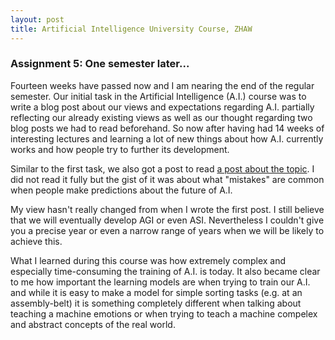 ```yaml
---
layout: post
title: Artificial Intelligence University Course, ZHAW
---
```


### Assignment 5: One semester later...

Fourteen weeks have passed now and I am nearing the end of the regular semester. Our initial task in the Artificial Intelligence (A.I.) course was to write a blog post about our views and expectations regarding A.I. partially reflecting our already existing views as well as our thought regarding two blog posts we had to read beforehand. 
So now after having had 14 weeks of interesting lectures and learning a lot of new things about how A.I. currently works and how people try to further its development.

Similar to the first task, we also got a post to read [a post about the topic](http://rodneybrooks.com/the-seven-deadly-sins-of-predicting-the-future-of-ai). I did not read it fully but the gist of it was about what "mistakes" are common when people make predictions about the future of A.I.

My view hasn't really changed from when I wrote the first post. I still believe that we will eventually develop AGI or even ASI. Nevertheless I couldn't give you a precise year or even a narrow range of years when we will be likely to achieve this. 

What I learned during this course was how extremely complex and especially time-consuming the training of A.I. is today. It also became clear to me how important the learning models are when trying to train our A.I. and while it is easy to make a model for simple sorting tasks (e.g. at an assembly-belt) it is something completely different when talking about teaching a machine emotions or when trying to teach a machine compelex and abstract concepts of the real world. 
